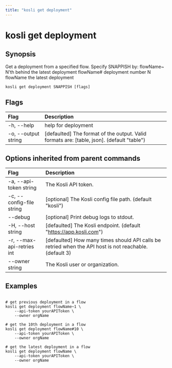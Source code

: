 ```yaml
---
title: "kosli get deployment"
---
```


# kosli get deployment

## Synopsis

Get a deployment from a specified flow.
Specify SNAPPISH by:
	flowName~<N>  N'th behind the latest deployment
	flowName#<N>  deployment number N
	flowName      the latest deployment

```shell
kosli get deployment SNAPPISH [flags]
```

## Flags
| Flag | Description |
| :--- | :--- |
|    -h, --help  |  help for deployment  |
|    -o, --output string  |  [defaulted] The format of the output. Valid formats are: [table, json]. (default "table")  |


## Options inherited from parent commands
| Flag | Description |
| :--- | :--- |
|    -a, --api-token string  |  The Kosli API token.  |
|    -c, --config-file string  |  [optional] The Kosli config file path. (default "kosli")  |
|        --debug  |  [optional] Print debug logs to stdout.  |
|    -H, --host string  |  [defaulted] The Kosli endpoint. (default "https://app.kosli.com")  |
|    -r, --max-api-retries int  |  [defaulted] How many times should API calls be retried when the API host is not reachable. (default 3)  |
|        --owner string  |  The Kosli user or organization.  |


## Examples

```shell

# get previous deployment in a flow
kosli get deployment flowName~1 \
	--api-token yourAPIToken \
	--owner orgName

# get the 10th deployment in a flow
kosli get deployment flowName#10 \
	--api-token yourAPIToken \
	--owner orgName

# get the latest deployment in a flow
kosli get deployment flowName \
	--api-token yourAPIToken \
	--owner orgName
```

